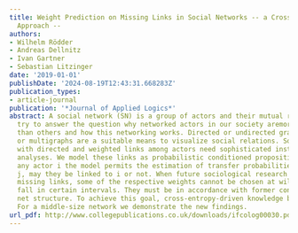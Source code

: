 ```yaml
---
title: Weight Prediction on Missing Links in Social Networks -- a Cross-Entropy-Based
  Approach --
authors:
- Wilhelm Rödder
- Andreas Dellnitz
- Ivan Gartner
- Sebastian Litzinger
date: '2019-01-01'
publishDate: '2024-08-19T12:43:31.668283Z'
publication_types:
- article-journal
publication: '*Journal of Applied Logics*'
abstract: A social network (SN) is a group of actors and their mutual relations. Sociologists
  try to answer the question why networked actors in our society aremore successful
  than others and how this networking works. Directed or undirected graphs, hyper-
  or multigraphs are a suitable means to visualize social relations. Social networks
  with directed and weighted links among actors need sophisticated instruments for
  analyses. We model these links as probabilistic conditioned propositions. Then for
  any actor i the model permits the estimation of transfer probabilities to all actors
  j, may they be linked to i or not. When future sociological research wants to interconnect
  missing links, some of the respective weights cannot be chosen at will but must
  fall in certain intervals. They must be in accordance with former conditional-logical
  net structure. To achieve this goal, cross-entropy-driven knowledge bases are applied.
  For a middle-size network we demonstrate the new findings.
url_pdf: http://www.collegepublications.co.uk/downloads/ifcolog00030.pdf
---
```

